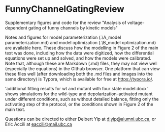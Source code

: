 # FunnyChannelGatingReview
Supplementary figures and code for the review "Analysis of voltage-dependent gating of funny channels by kinetic models"

Notes and figures for model parameterization (.\A_model parameterization.md) and model optimization (.\B_model optimization.md) are available here. These discuss how the modelling in Figure 2 of the main text was done, including how the data were digitized, how the differential equations were set up and solved, and how the models were calibrated. Note that, although these are Markdown (.md) files, they may not view well (especially the equations) in the GIthub browser. One platform that can view these files well (after downloading both the .md files and images into the same directory) is Typora, which is available for free at https://typora.io/.

'additional fitting results for wt and mutant with four state model.docx' shows simulations for the wild-type and depolarization-activated mutant under different conditions, such as without detailed balance, fitting only the activating step of the protocol, or the conditions shown in Figure 2 of the main text. 

Questions can be directed to either Delbert Yip at d.yip@alumni.ubc.ca, or Eric Accili at eaccili@mail.ubc.ca
